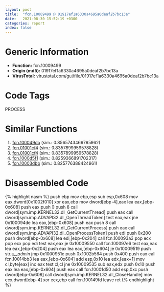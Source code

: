 ```yaml
---
layout: post
title:  "fcn.10009499 @ 01917ef1a6330a4695a0deaf2b7bc13a"
date:   2021-08-30 15:52:19 +0300
categories: report
index: false
---
```


# Generic Information
- **Function:** fcn.10009499
- **Origin (md5):** 01917ef1a6330a4695a0deaf2b7bc13a
- **VirusTotal:** [virustotal.com/gui/file/01917ef1a6330a4695a0deaf2b7bc13a][virustotal_ref]

# Code Tags
<span class="tag" id="PROCESS">PROCESS</span>


# Similar Functions

1. [fcn.100049cb][similar_1_ref] (sim.: 0.8565743469795962)
2. [fcn.01001cf4][similar_2_ref] (sim.: 0.8357899959578828)
3. [fcn.01001cf4][similar_3_ref] (sim.: 0.8357899959578828)
4. [fcn.1000d5f1][similar_4_ref] (sim.: 0.8259366891702317)
5. [fcn.10003dbb][similar_5_ref] (sim.: 0.825776388424961)


# Disassembled Code

{% highlight nasm %}
push ebp
mov ebp,esp
sub esp,0x608
mov eax,dword[0x1002f010]
xor eax,ebp
mov dword[ebp-4],eax
lea eax,[ebp-0x608]
push eax
push 0
push 8
call dword[sym.imp.KERNEL32.dll_GetCurrentThread]
push eax
call dword[sym.imp.ADVAPI32.dll_OpenThreadToken]
test eax,eax
jne 0x100094de
lea eax,[ebp-0x608]
push eax
push 8
call dword[sym.imp.KERNEL32.dll_GetCurrentProcess]
push eax
call dword[sym.imp.ADVAPI32.dll_OpenProcessToken]
push edi
push 0x200
push dword[ebp-0x608]
lea edi,[ebp-0x204]
call fcn.100093a3
pop ecx
pop ecx
pop edi
test eax,eax
je 0x10009550
call fcn.100097e6
test eax,eax
lea eax,[ebp-0x204]
push eax
lea eax,[ebp-0x604]
je 0x10009519
push str._s__admin_
jmp 0x1000951e
push 0x1002b564
push 0x400
push eax
call fcn.10014bb3
lea eax,[ebp-0x604]
add esp,0x10
lea edx,[eax+1]
mov cl,byte[eax]
inc eax
test cl,cl
jne 0x10009535
sub eax,edx
push 0x10
push eax
lea eax,[ebp-0x604]
push eax
call fcn.10001d50
add esp,0xc
push dword[ebp-0x608]
call dword[sym.imp.KERNEL32.dll_CloseHandle]
mov ecx,dword[ebp-4]
xor ecx,ebp
call fcn.100149fd
leave 
ret 
{% endhighlight %}


[similar_1_ref]: /report/fcn.100049cb@01917ef1a6330a4695a0deaf2b7bc13a
[similar_2_ref]: /report/fcn.01001cf4@7be42d186738ec1816397d616de2cb9d
[similar_3_ref]: /report/fcn.01001cf4@bcf1729ded12dd6e2e4c565a6c795602
[similar_4_ref]: /report/fcn.1000d5f1@e5d49e0823e602f2ee948ac39d32c1eb
[similar_5_ref]: /report/fcn.10003dbb@01917ef1a6330a4695a0deaf2b7bc13a
[virustotal_ref]: https://www.virustotal.com/gui/file/01917ef1a6330a4695a0deaf2b7bc13a